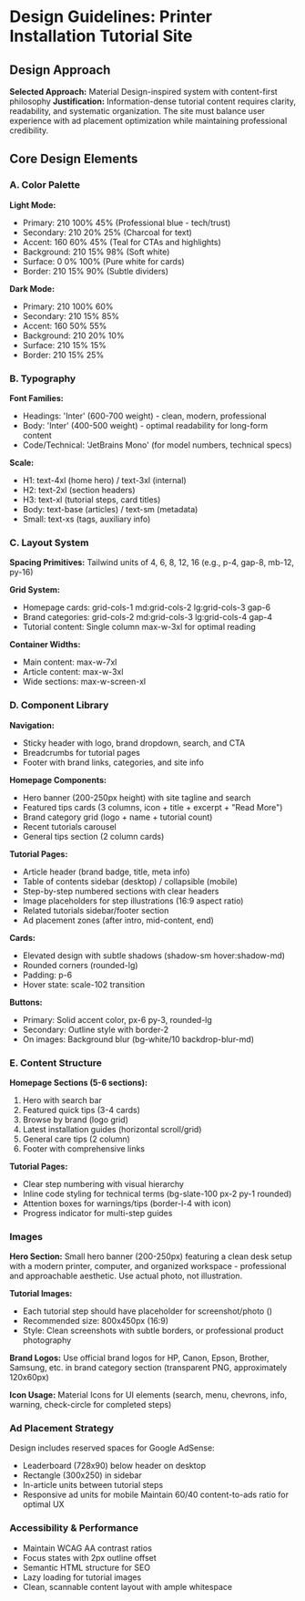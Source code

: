 # Design Guidelines: Printer Installation Tutorial Site

## Design Approach

**Selected Approach:** Material Design-inspired system with content-first philosophy
**Justification:** Information-dense tutorial content requires clarity, readability, and systematic organization. The site must balance user experience with ad placement optimization while maintaining professional credibility.

## Core Design Elements

### A. Color Palette

**Light Mode:**
- Primary: 210 100% 45% (Professional blue - tech/trust)
- Secondary: 210 20% 25% (Charcoal for text)
- Accent: 160 60% 45% (Teal for CTAs and highlights)
- Background: 210 15% 98% (Soft white)
- Surface: 0 0% 100% (Pure white for cards)
- Border: 210 15% 90% (Subtle dividers)

**Dark Mode:**
- Primary: 210 100% 60%
- Secondary: 210 15% 85%
- Accent: 160 50% 55%
- Background: 210 20% 10%
- Surface: 210 15% 15%
- Border: 210 15% 25%

### B. Typography

**Font Families:**
- Headings: 'Inter' (600-700 weight) - clean, modern, professional
- Body: 'Inter' (400-500 weight) - optimal readability for long-form content
- Code/Technical: 'JetBrains Mono' (for model numbers, technical specs)

**Scale:**
- H1: text-4xl (home hero) / text-3xl (internal)
- H2: text-2xl (section headers)
- H3: text-xl (tutorial steps, card titles)
- Body: text-base (articles) / text-sm (metadata)
- Small: text-xs (tags, auxiliary info)

### C. Layout System

**Spacing Primitives:** Tailwind units of 4, 6, 8, 12, 16 (e.g., p-4, gap-8, mb-12, py-16)

**Grid System:**
- Homepage cards: grid-cols-1 md:grid-cols-2 lg:grid-cols-3 gap-6
- Brand categories: grid-cols-2 md:grid-cols-3 lg:grid-cols-4 gap-4
- Tutorial content: Single column max-w-3xl for optimal reading

**Container Widths:**
- Main content: max-w-7xl
- Article content: max-w-3xl
- Wide sections: max-w-screen-xl

### D. Component Library

**Navigation:**
- Sticky header with logo, brand dropdown, search, and CTA
- Breadcrumbs for tutorial pages
- Footer with brand links, categories, and site info

**Homepage Components:**
- Hero banner (200-250px height) with site tagline and search
- Featured tips cards (3 columns, icon + title + excerpt + "Read More")
- Brand category grid (logo + name + tutorial count)
- Recent tutorials carousel
- General tips section (2 column cards)

**Tutorial Pages:**
- Article header (brand badge, title, meta info)
- Table of contents sidebar (desktop) / collapsible (mobile)
- Step-by-step numbered sections with clear headers
- Image placeholders for step illustrations (16:9 aspect ratio)
- Related tutorials sidebar/footer section
- Ad placement zones (after intro, mid-content, end)

**Cards:**
- Elevated design with subtle shadows (shadow-sm hover:shadow-md)
- Rounded corners (rounded-lg)
- Padding: p-6
- Hover state: scale-102 transition

**Buttons:**
- Primary: Solid accent color, px-6 py-3, rounded-lg
- Secondary: Outline style with border-2
- On images: Background blur (bg-white/10 backdrop-blur-md)

### E. Content Structure

**Homepage Sections (5-6 sections):**
1. Hero with search bar
2. Featured quick tips (3-4 cards)
3. Browse by brand (logo grid)
4. Latest installation guides (horizontal scroll/grid)
5. General care tips (2 column)
6. Footer with comprehensive links

**Tutorial Pages:**
- Clear step numbering with visual hierarchy
- Inline code styling for technical terms (bg-slate-100 px-2 py-1 rounded)
- Attention boxes for warnings/tips (border-l-4 with icon)
- Progress indicator for multi-step guides

### Images

**Hero Section:** 
Small hero banner (200-250px) featuring a clean desk setup with a modern printer, computer, and organized workspace - professional and approachable aesthetic. Use actual photo, not illustration.

**Tutorial Images:**
- Each tutorial step should have placeholder for screenshot/photo (<!-- IMAGE: Description -->)
- Recommended size: 800x450px (16:9)
- Style: Clean screenshots with subtle borders, or professional product photography

**Brand Logos:**
Use official brand logos for HP, Canon, Epson, Brother, Samsung, etc. in brand category section (transparent PNG, approximately 120x60px)

**Icon Usage:**
Material Icons for UI elements (search, menu, chevrons, info, warning, check-circle for completed steps)

### Ad Placement Strategy

Design includes reserved spaces for Google AdSense:
- Leaderboard (728x90) below header on desktop
- Rectangle (300x250) in sidebar
- In-article units between tutorial steps
- Responsive ad units for mobile
Maintain 60/40 content-to-ads ratio for optimal UX

### Accessibility & Performance

- Maintain WCAG AA contrast ratios
- Focus states with 2px outline offset
- Semantic HTML structure for SEO
- Lazy loading for tutorial images
- Clean, scannable content layout with ample whitespace
